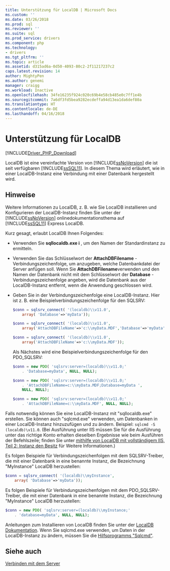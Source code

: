 ```yaml
---
title: Unterstützung für LocalDB | Microsoft Docs
ms.custom: ''
ms.date: 03/26/2018
ms.prod: sql
ms.reviewer: ''
ms.suite: sql
ms.prod_service: drivers
ms.component: php
ms.technology:
- drivers
ms.tgt_pltfrm: ''
ms.topic: article
ms.assetid: d315ad6a-0d50-4093-80c2-2f11217237c2
caps.latest.revision: 14
author: MightyPen
ms.author: genemi
manager: craigg
ms.workload: Inactive
ms.openlocfilehash: 34fe16235f924c020c69b4e58cb485e0c7ff1e4b
ms.sourcegitcommit: 7a6df3fd5bea9282ecdeffa94d13ea1da6def80a
ms.translationtype: HT
ms.contentlocale: de-DE
ms.lasthandoff: 04/16/2018
---
```

# <a name="support-for-localdb"></a>Unterstützung für LocalDB

[!INCLUDE[Driver_PHP_Download](../../includes/driver_php_download.md)]

LocalDB ist eine vereinfachte Version von [!INCLUDE[ssNoVersion](../../includes/ssnoversion_md.md)] die ist seit verfügbaren [!INCLUDE[ssSQL11](../../includes/sssql11_md.md)]. In diesem Thema wird erläutert, wie in einer LocalDB-Instanz eine Verbindung mit einer Datenbank hergestellt wird.

## <a name="remarks"></a>Hinweise

Weitere Informationen zu LocalDB, z. B. wie Sie LocalDB installieren und Konfigurieren der LocalDB-Instanz finden Sie unter der [!INCLUDE[ssNoVersion](../../includes/ssnoversion_md.md)] onlinedokumentationsthema auf [!INCLUDE[ssSQL11](../../includes/sssql11_md.md)] Express LocalDB.

Kurz gesagt, erlaubt LocalDB Ihnen Folgendes:

-   Verwenden Sie **sqllocaldb.exe i** , um den Namen der Standardinstanz zu ermitteln.

-   Verwenden Sie das Schlüsselwort der **AttachDBFilename** -Verbindungszeichenfolge, um anzugeben, welche Datenbankdatei der Server anfügen soll. Wenn Sie **AttachDBFilename**verwenden und den Namen der Datenbank nicht mit dem Schlüsselwort der **Database** -Verbindungszeichenfolge angeben, wird die Datenbank aus der LocalDB-Instanz entfernt, wenn die Anwendung geschlossen wird.

-   Geben Sie in der Verbindungszeichenfolge eine LocalDB-Instanz. Hier ist z. B. eine Beispielverbindungszeichenfolge für den SQLSRV:

    ```php
    $conn = sqlsrv_connect( '(localdb)\\v11.0',
        array( 'Database'=>'myData'));

    $conn = sqlsrv_connect( '(localdb)\\v11.0',
        array('AttachDBFileName'=>'c:\\myData.MDF','Database'=>'myData'));

    $conn = sqlsrv_connect( '(localdb)\\v11.0',
        array('AttachDBFileName'=>'c:\\myData.MDF'));
    ```

    Als Nächstes wird eine Beispielverbindungszeichenfolge für den PDO_SQLSRV:  

    ```php
    $conn = new PDO( 'sqlsrv:server=(localdb)\\v11.0;'
        . 'Database=myData', NULL, NULL);

    $conn = new PDO( 'sqlsrv:server=(localdb)\\v11.0;'
        . 'AttachDBFileName=c:\\myData.MDF;Database=myData ',
        NULL, NULL);

    $conn = new PDO( 'sqlsrv:server=(localdb)\\v11.0;'
        . 'AttachDBFileName=c:\\myData.MDF', NULL, NULL);  
    ```

Falls notwendig können Sie eine LocalDB-Instanz mit "sqllocaldb.exe" erstellen. Sie können auch "sqlcmd.exe" verwenden, um Datenbanken in einer LocalDB-Instanz hinzuzufügen und zu ändern. Beispiel: `sqlcmd -S (localdb)\v11.0`. (Bei Ausführung unter IIS müssen Sie für die Ausführung unter das richtige Konto erhalten dieselben Ergebnisse wie beim Ausführen der Befehlszeile; finden Sie unter [mithilfe von LocalDB mit vollständigem IIS, Teil 2: Instanz den Besitz](http://blogs.msdn.com/b/sqlexpress/archive/2011/12/09/using-localdb-with-full-iis-part-2-instance-ownership.aspx) für Weitere Informationen.)

Es folgen Beispiele für Verbindungszeichenfolgen mit dem SQLSRV-Treiber, die mit einer Datenbank in eine benannte Instanz, die Bezeichnung "MyInstance" LocalDB herzustellen:

```php
$conn = sqlsrv_connect( '(localdb)\\myInstance',
    array( 'Database'=>'myData'));
```

Es folgen Beispiele für Verbindungszeichenfolgen mit dem PDO_SQLSRV-Treiber, die mit einer Datenbank in eine benannte Instanz, die Bezeichnung "MyInstance" LocalDB herzustellen:  
  
```php
$conn = new PDO( 'sqlsrv:server=(localdb)\\myInstance;'
    . 'database=myData', NULL, NULL);
```

Anleitungen zum Installieren von LocalDB finden Sie unter der [LocalDB Dokumentation](../../database-engine/configure-windows/sql-server-2016-express-localdb.md). Wenn Sie sqlcmd.exe verwenden, um Daten in der LocalDB-Instanz zu ändern, müssen Sie die [Hilfsprogramms "Sqlcmd"](../../tools/sqlcmd-utility.md).

## <a name="see-also"></a>Siehe auch

[Verbinden mit dem Server](../../connect/php/connecting-to-the-server.md)
